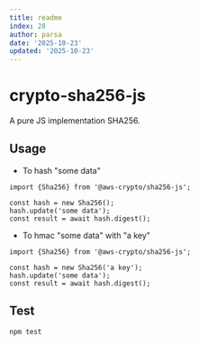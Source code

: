 ```yaml
---
title: readme
index: 28
author: parsa
date: '2025-10-23'
updated: '2025-10-23'
---
```

# crypto-sha256-js

A pure JS implementation SHA256.

## Usage

- To hash "some data"
```
import {Sha256} from '@aws-crypto/sha256-js';

const hash = new Sha256();
hash.update('some data');
const result = await hash.digest();

```

- To hmac "some data" with "a key"
```
import {Sha256} from '@aws-crypto/sha256-js';

const hash = new Sha256('a key');
hash.update('some data');
const result = await hash.digest();

```

## Test

`npm test`
